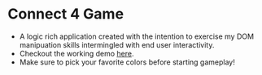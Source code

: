 # Connect 4 Game

- A logic rich application created with the intention to exercise my DOM manipuation skills intermingled with end user interactivity. 
- Checkout the working demo <a href='https://zataara.github.io/connect4-game/'>here</a>.
- Make sure to pick your favorite colors before starting gameplay!
